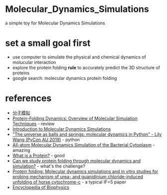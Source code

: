 # Molecular_Dynamics_Simulations
a simple toy for Molecular Dynamics Simulations

# set a small goal first
- use computer to simulate the physical and chemical dynamics of molucular interaction
- explore the protein folding **rule** to accurately predict the 3D structure of proteins
- google search: molecular dynamics protein folding

# references
- [分子模拟](https://baike.baidu.com/item/%E5%88%86%E5%AD%90%E6%A8%A1%E6%8B%9F/9145287)
- [Protein-Folding Dynamics: Overview of Molecular Simulation Techniques](https://www.annualreviews.org/doi/10.1146/annurev.physchem.58.032806.104614) - review
- [Introduction to Molecular Dynamics Simulations](https://www.youtube.com/watch?v=yaLPLRO1FLE)
- ["The universe as balls and springs: molecular dynamics in Python" - Lily Wang (PyCon AU 2019)](https://www.youtube.com/watch?v=X5umNQDqfqQ) - python
- [All-atom Molecular Dynamics Simulation of the Bacterial Cytoplasm](https://www.youtube.com/watch?v=5JcFgj2gHx8) - amazing
- [What is a Protein?](https://www.youtube.com/watch?v=wvTv8TqWC48) - good
- [Can we study protein folding through molecular dynamics and simulation?](https://www.researchgate.net/post/Can_we_study_protein_folding_through_molecular_dynamics_and_simulation) - what's the challenge?
- [Protein folding: Molecular dynamics simulations and in vitro studies for probing mechanism of urea- and guanidinium chloride-induced unfolding of horse cytochrome-c](https://www.sciencedirect.com/science/article/pii/S014181301834827X) - a typical IF=5 paper
- [Encyclopedia of Biophysics](https://link.springer.com/referencework/10.1007/978-3-642-16712-6)
